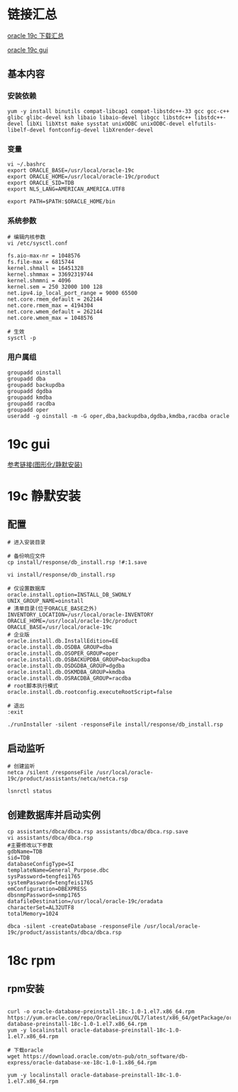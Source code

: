 

# 链接汇总

[oracle 19c 下载汇总](https://www.oracle.com/database/technologies/oracle19c-linux-downloads.html)

[oracle 19c gui](https://download.oracle.com/otn/linux/oracle19c/190000/LINUX.X64_193000_db_home.zip?AuthParam=1613721862_2b591c82dbf8b824711a6b9b92a00bbc)

## 基本内容

### 安装依赖
`yum -y install binutils compat-libcap1 compat-libstdc++-33 gcc gcc-c++ glibc glibc-devel ksh libaio libaio-devel libgcc libstdc++ libstdc++-devel libXi libXtst make sysstat unixODBC unixODBC-devel elfutils-libelf-devel fontconfig-devel libXrender-devel `

### 变量

```shell
vi ~/.bashrc
export ORACLE_BASE=/usr/local/oracle-19c
export ORACLE_HOME=/usr/local/oracle-19c/product
export ORACLE_SID=TDB
export NLS_LANG=AMERICAN_AMERICA.UTF8

export PATH=$PATH:$ORACLE_HOME/bin
```

### 系统参数

```shell
# 编辑内核参数
vi /etc/sysctl.conf

fs.aio-max-nr = 1048576
fs.file-max = 6815744
kernel.shmall = 16451328
kernel.shmmax = 33692319744
kernel.shmmni = 4096
kernel.sem = 250 32000 100 128
net.ipv4.ip_local_port_range = 9000 65500
net.core.rmem_default = 262144
net.core.rmem_max = 4194304
net.core.wmem_default = 262144
net.core.wmem_max = 1048576

# 生效
sysctl -p
```

### 用户属组

```shell
groupadd oinstall
groupadd dba
groupadd backupdba
groupadd dgdba
groupadd kmdba
groupadd racdba
groupadd oper
useradd -g oinstall -m -G oper,dba,backupdba,dgdba,kmdba,racdba oracle
```





# 19c gui

[参考链接(图形化/静默安装)](https://blog.csdn.net/bjywxc/article/details/104696121/)

# 19c 静默安装

## 配置

```shell
# 进入安装目录

# 备份响应文件
cp install/response/db_install.rsp !#:1.save

vi install/response/db_install.rsp

# 仅设置数据库
oracle.install.option=INSTALL_DB_SWONLY
UNIX_GROUP_NAME=oinstall
# 清单目录(位于ORACLE_BASE之外)
INVENTORY_LOCATION=/usr/local/oracle-INVENTORY
ORACLE_HOME=/usr/local/oracle-19c/product
ORACLE_BASE=/usr/local/oracle-19c
# 企业版
oracle.install.db.InstallEdition=EE
oracle.install.db.OSDBA_GROUP=dba
oracle.install.db.OSOPER_GROUP=oper
oracle.install.db.OSBACKUPDBA_GROUP=backupdba
oracle.install.db.OSDGDBA_GROUP=dgdba
oracle.install.db.OSKMDBA_GROUP=kmdba
oracle.install.db.OSRACDBA_GROUP=racdba
# root脚本执行模式
oracle.install.db.rootconfig.executeRootScript=false

# 退出
:exit

./runInstaller -silent -responseFile install/response/db_install.rsp 
```

## 启动监听

```shell
# 创建监听
netca /silent /responseFile /usr/local/oracle-19c/product/assistants/netca/netca.rsp

lsnrctl status
```

## 创建数据库并启动实例

```shell
cp assistants/dbca/dbca.rsp assistants/dbca/dbca.rsp.save
vi assistants/dbca/dbca.rsp 
#主要修改以下参数
gdbName=TDB
sid=TDB
databaseConfigType=SI
templateName=General_Purpose.dbc
sysPassword=tengfei1765
systemPassword=tengfeis1765
emConfiguration=DBEXPRESS
dbsnmpPassword=snmp1765
datafileDestination=/usr/local/oracle-19c/oradata
characterSet=AL32UTF8
totalMemory=1024

dbca -silent -createDatabase -responseFile /usr/local/oracle-19c/product/assistants/dbca/dbca.rsp

```



# 18c rpm

## rpm安装

```shell

curl -o oracle-database-preinstall-18c-1.0-1.el7.x86_64.rpm https://yum.oracle.com/repo/OracleLinux/OL7/latest/x86_64/getPackage/oracle-database-preinstall-18c-1.0-1.el7.x86_64.rpm
yum -y localinstall oracle-database-preinstall-18c-1.0-1.el7.x86_64.rpm

# 下载oracle 
wget https://download.oracle.com/otn-pub/otn_software/db-express/oracle-database-xe-18c-1.0-1.x86_64.rpm

yum -y localinstall oracle-database-preinstall-18c-1.0-1.el7.x86_64.rpm

```

